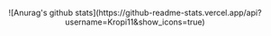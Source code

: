 <p align="center">
 ![Anurag's github stats](https://github-readme-stats.vercel.app/api?username=Kropi11&show_icons=true)
</p>
